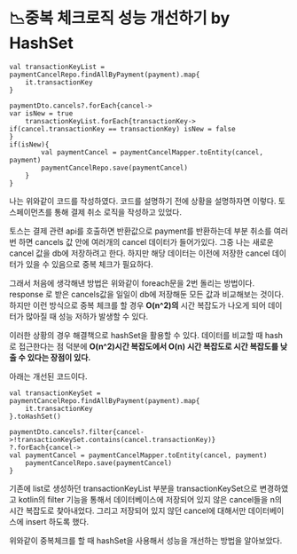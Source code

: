 # 📉중복 체크로직 성능 개선하기 by HashSet

```
val transactionKeyList = paymentCancelRepo.findAllByPayment(payment).map{
    it.transactionKey
}

paymentDto.cancels?.forEach{cancel->
var isNew = true
    transactionKeyList.forEach{transactionKey->
if(cancel.transactionKey == transactionKey) isNew = false
}
if(isNew){
        val paymentCancel = paymentCancelMapper.toEntity(cancel, payment)
        paymentCancelRepo.save(paymentCancel)
    }
}
```

나는 위와같이 코드를 작성하였다. 코드를 설명하기 전에 상황을 설명하자면 이렇다.
토스페이먼츠를 통해 결제 취소 로직을 작성하고 있었다.

토스는 결제 관련 api를 호출하면 반환값으로 payment를 반환하는데 부분 취소를 여러번 하면 cancels 값 안에 여러개의 cancel 데이터가 들어가있다. 그중 나는 새로운 cancel 값을 db에 저장하려고 한다. 하지만 해당 데이터는 이전에 저장한 cancel 데이터가 있을 수 있음으로 중복 체크가 필요하다. 

그래서 처음에 생각해낸 방법은 위와같이 foreach문을 2번 돌리는 방법이다. response 로 받은 cancels값을 일일이 db에 저장해둔 모든 값과 비교해보는 것이다. 하지만 이런 방식으로 중복 체크를 할 경우 **O(n^2)의** 시간 복잡도가 나오게 되어 데이터가 많아질 때 성능 저하가 발생할 수 있다.

이러한 상황의 경우 해결책으로 hashSet을 활용할 수 있다. 데이터를 비교할 때 hash로 접근한다는 점 덕분에 **O(n^2)시간 복잡도에서 O(n) 시간 복잡도로 시간 복잡도를 낮출 수 있다는 장점이 있다.**

아래는 개선된 코드이다.

```
val transactionKeySet = paymentCancelRepo.findAllByPayment(payment).map{
    it.transactionKey
}.toHashSet()

paymentDto.cancels?.filter{cancel->!transactionKeySet.contains(cancel.transactionKey)}
?.forEach{cancel->
val paymentCancel = paymentCancelMapper.toEntity(cancel, payment)
    paymentCancelRepo.save(paymentCancel)
}
```

기존에 list로 생성하던 transactionKeyList 부분을 transactionKeySet으로 변경하였고 kotlin의 filter 기능을 통해서 데이터베이스에 저장되어 있지 않은 cancel들을 n의 시간 복잡도로 찾아내었다. 그리고 저장되어 있지 않던 cancel에 대해서만 데이터베이스에 insert 하도록 했다.

위와같이 중복체크를 할 때 hashSet을 사용해서 성능을 개선하는 방법을 알아보았다.